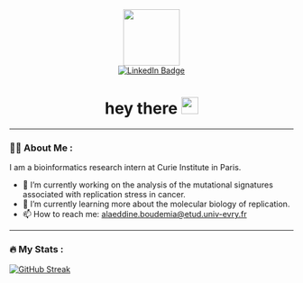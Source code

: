<div id="header" align="center">
  <img src="https://media.giphy.com/media/M9gbBd9nbDrOTu1Mqx/giphy.gif" width="100"/>
  <div id="badges">
    <a href="https://www.linkedin.com/in/ala-eddine-boudemia/">
      <img src="https://img.shields.io/badge/LinkedIn-blue?style=for-the-badge&logo=linkedin&logoColor=white" alt="LinkedIn Badge"/>
    </a>
  </div>
  <img src="https://komarev.com/ghpvc/?username=Ala-Eddine-BOUDEMIA&style=flat-square&color=blue" alt=""/>
  <h1>
    hey there
    <img src="https://media.giphy.com/media/hvRJCLFzcasrR4ia7z/giphy.gif" width="30px"/>
  </h1>
</div>

---

### :man_technologist: About Me :

I am a bioinformatics research intern at Curie Institute in Paris.

- 🔭 I’m currently working on the analysis of the mutational signatures associated with replication stress in cancer.
- 🌱 I’m currently learning more about the molecular biology of replication.
- 📫 How to reach me: [alaeddine.boudemia@etud.univ-evry.fr](alaeddine.boudemia@etud.univ-evry.fr)

---

### :fire: My Stats :

[![GitHub Streak](http://github-readme-streak-stats.herokuapp.com?user=Ala-Eddine-BOUDEMIA&theme=github-dark-blue&background=000000)](https://git.io/streak-stats)

